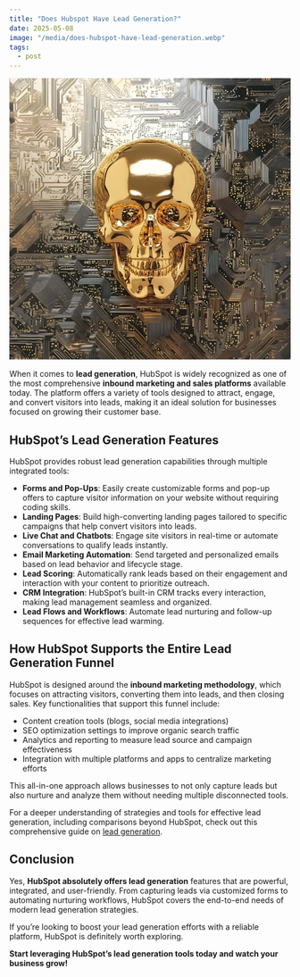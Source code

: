```yaml
---
title: "Does Hubspot Have Lead Generation?"
date: 2025-05-08
image: "/media/does-hubspot-have-lead-generation.webp"
tags:
  - post
---
```


![Does Hubspot Have Lead Generation?](/media/does-hubspot-have-lead-generation.webp)

When it comes to **lead generation**, HubSpot is widely recognized as one of the most comprehensive **inbound marketing and sales platforms** available today. The platform offers a variety of tools designed to attract, engage, and convert visitors into leads, making it an ideal solution for businesses focused on growing their customer base.

## HubSpot’s Lead Generation Features

HubSpot provides robust lead generation capabilities through multiple integrated tools:

- **Forms and Pop-Ups**: Easily create customizable forms and pop-up offers to capture visitor information on your website without requiring coding skills.
- **Landing Pages**: Build high-converting landing pages tailored to specific campaigns that help convert visitors into leads.
- **Live Chat and Chatbots**: Engage site visitors in real-time or automate conversations to qualify leads instantly.
- **Email Marketing Automation**: Send targeted and personalized emails based on lead behavior and lifecycle stage.
- **Lead Scoring**: Automatically rank leads based on their engagement and interaction with your content to prioritize outreach.
- **CRM Integration**: HubSpot’s built-in CRM tracks every interaction, making lead management seamless and organized.
- **Lead Flows and Workflows**: Automate lead nurturing and follow-up sequences for effective lead warming.

## How HubSpot Supports the Entire Lead Generation Funnel

HubSpot is designed around the **inbound marketing methodology**, which focuses on attracting visitors, converting them into leads, and then closing sales. Key functionalities that support this funnel include:

- Content creation tools (blogs, social media integrations)
- SEO optimization settings to improve organic search traffic
- Analytics and reporting to measure lead source and campaign effectiveness
- Integration with multiple platforms and apps to centralize marketing efforts

This all-in-one approach allows businesses to not only capture leads but also nurture and analyze them without needing multiple disconnected tools.

For a deeper understanding of strategies and tools for effective lead generation, including comparisons beyond HubSpot, check out this comprehensive guide on [lead generation](https://leadcraftr.com/posts/lead-generation/).

## Conclusion

Yes, **HubSpot absolutely offers lead generation** features that are powerful, integrated, and user-friendly. From capturing leads via customized forms to automating nurturing workflows, HubSpot covers the end-to-end needs of modern lead generation strategies.

If you’re looking to boost your lead generation efforts with a reliable platform, HubSpot is definitely worth exploring. 

**Start leveraging HubSpot’s lead generation tools today and watch your business grow!**
